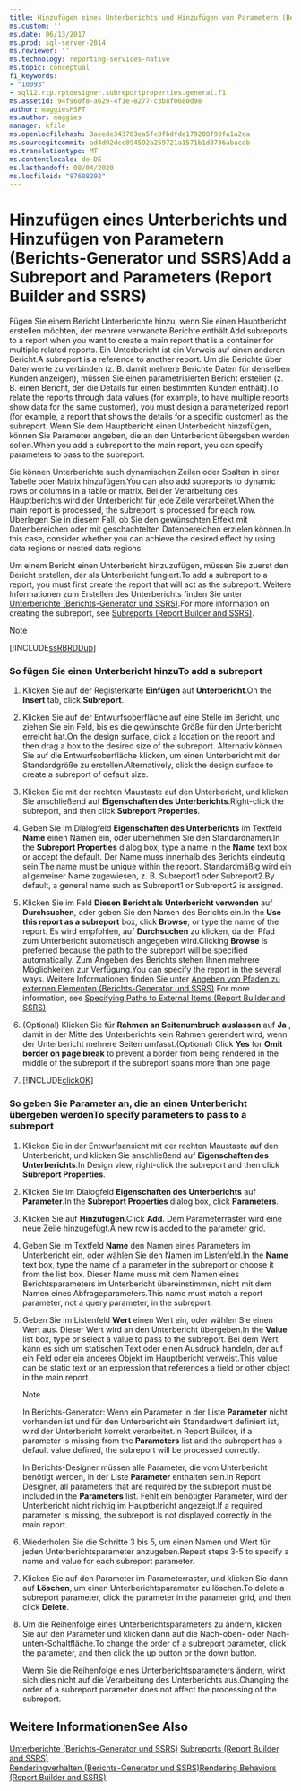 ```yaml
---
title: Hinzufügen eines Unterberichts und Hinzufügen von Parametern (Berichts-Generator und SSRS) | Microsoft-Dokumentation
ms.custom: ''
ms.date: 06/13/2017
ms.prod: sql-server-2014
ms.reviewer: ''
ms.technology: reporting-services-native
ms.topic: conceptual
f1_keywords:
- "10093"
- sql12.rtp.rptdesigner.subreportproperties.general.f1
ms.assetid: 94f960f8-a629-4f1e-8277-c3b8f0680d98
author: maggiesMSFT
ms.author: maggies
manager: kfile
ms.openlocfilehash: 3aeede343763ea5fc8fbdfde179208f98fa1a2ea
ms.sourcegitcommit: ad4d92dce894592a259721a1571b1d8736abacdb
ms.translationtype: MT
ms.contentlocale: de-DE
ms.lasthandoff: 08/04/2020
ms.locfileid: "87608292"
---
```

# <a name="add-a-subreport-and-parameters-report-builder-and-ssrs"></a><span data-ttu-id="ff4c5-102">Hinzufügen eines Unterberichts und Hinzufügen von Parametern (Berichts-Generator und SSRS)</span><span class="sxs-lookup"><span data-stu-id="ff4c5-102">Add a Subreport and Parameters (Report Builder and SSRS)</span></span>
  <span data-ttu-id="ff4c5-103">Fügen Sie einem Bericht Unterberichte hinzu, wenn Sie einen Hauptbericht erstellen möchten, der mehrere verwandte Berichte enthält.</span><span class="sxs-lookup"><span data-stu-id="ff4c5-103">Add subreports to a report when you want to create a main report that is a container for multiple related reports.</span></span> <span data-ttu-id="ff4c5-104">Ein Unterbericht ist ein Verweis auf einen anderen Bericht.</span><span class="sxs-lookup"><span data-stu-id="ff4c5-104">A subreport is a reference to another report.</span></span> <span data-ttu-id="ff4c5-105">Um die Berichte über Datenwerte zu verbinden (z. B. damit mehrere Berichte Daten für denselben Kunden anzeigen), müssen Sie einen parametrisierten Bericht erstellen (z. B. einen Bericht, der die Details für einen bestimmten Kunden enthält).</span><span class="sxs-lookup"><span data-stu-id="ff4c5-105">To relate the reports through data values (for example, to have multiple reports show data for the same customer), you must design a parameterized report (for example, a report that shows the details for a specific customer) as the subreport.</span></span> <span data-ttu-id="ff4c5-106">Wenn Sie dem Hauptbericht einen Unterbericht hinzufügen, können Sie Parameter angeben, die an den Unterbericht übergeben werden sollen.</span><span class="sxs-lookup"><span data-stu-id="ff4c5-106">When you add a subreport to the main report, you can specify parameters to pass to the subreport.</span></span>  
  
 <span data-ttu-id="ff4c5-107">Sie können Unterberichte auch dynamischen Zeilen oder Spalten in einer Tabelle oder Matrix hinzufügen.</span><span class="sxs-lookup"><span data-stu-id="ff4c5-107">You can also add subreports to dynamic rows or columns in a table or matrix.</span></span> <span data-ttu-id="ff4c5-108">Bei der Verarbeitung des Hauptberichts wird der Unterbericht für jede Zeile verarbeitet.</span><span class="sxs-lookup"><span data-stu-id="ff4c5-108">When the main report is processed, the subreport is processed for each row.</span></span> <span data-ttu-id="ff4c5-109">Überlegen Sie in diesem Fall, ob Sie den gewünschten Effekt mit Datenbereichen oder mit geschachtelten Datenbereichen erzielen können.</span><span class="sxs-lookup"><span data-stu-id="ff4c5-109">In this case, consider whether you can achieve the desired effect by using data regions or nested data regions.</span></span>  
  
 <span data-ttu-id="ff4c5-110">Um einem Bericht einen Unterbericht hinzuzufügen, müssen Sie zuerst den Bericht erstellen, der als Unterbericht fungiert.</span><span class="sxs-lookup"><span data-stu-id="ff4c5-110">To add a subreport to a report, you must first create the report that will act as the subreport.</span></span> <span data-ttu-id="ff4c5-111">Weitere Informationen zum Erstellen des Unterberichts finden Sie unter [Unterberichte &#40;Berichts-Generator und SSRS&#41;](subreports-report-builder-and-ssrs.md).</span><span class="sxs-lookup"><span data-stu-id="ff4c5-111">For more information on creating the subreport, see [Subreports &#40;Report Builder and SSRS&#41;](subreports-report-builder-and-ssrs.md).</span></span>  
  
> [!NOTE]  
>  [!INCLUDE[ssRBRDDup](../../includes/ssrbrddup-md.md)]  
  
### <a name="to-add-a-subreport"></a><span data-ttu-id="ff4c5-112">So fügen Sie einen Unterbericht hinzu</span><span class="sxs-lookup"><span data-stu-id="ff4c5-112">To add a subreport</span></span>  
  
1.  <span data-ttu-id="ff4c5-113">Klicken Sie auf der Registerkarte **Einfügen** auf **Unterbericht**.</span><span class="sxs-lookup"><span data-stu-id="ff4c5-113">On the **Insert** tab, click **Subreport**.</span></span>  
  
2.  <span data-ttu-id="ff4c5-114">Klicken Sie auf der Entwurfsoberfläche auf eine Stelle im Bericht, und ziehen Sie ein Feld, bis es die gewünschte Größe für den Unterbericht erreicht hat.</span><span class="sxs-lookup"><span data-stu-id="ff4c5-114">On the design surface, click a location on the report and then drag a box to the desired size of the subreport.</span></span> <span data-ttu-id="ff4c5-115">Alternativ können Sie auf die Entwurfsoberfläche klicken, um einen Unterbericht mit der Standardgröße zu erstellen.</span><span class="sxs-lookup"><span data-stu-id="ff4c5-115">Alternatively, click the design surface to create a subreport of default size.</span></span>  
  
3.  <span data-ttu-id="ff4c5-116">Klicken Sie mit der rechten Maustaste auf den Unterbericht, und klicken Sie anschließend auf **Eigenschaften des Unterberichts**.</span><span class="sxs-lookup"><span data-stu-id="ff4c5-116">Right-click the subreport, and then click **Subreport Properties**.</span></span>  
  
4.  <span data-ttu-id="ff4c5-117">Geben Sie im Dialogfeld **Eigenschaften des Unterberichts** im Textfeld **Name** einen Namen ein, oder übernehmen Sie den Standardnamen.</span><span class="sxs-lookup"><span data-stu-id="ff4c5-117">In the **Subreport Properties** dialog box, type a name in the **Name** text box or accept the default.</span></span> <span data-ttu-id="ff4c5-118">Der Name muss innerhalb des Berichts eindeutig sein.</span><span class="sxs-lookup"><span data-stu-id="ff4c5-118">The name must be unique within the report.</span></span> <span data-ttu-id="ff4c5-119">Standardmäßig wird ein allgemeiner Name zugewiesen, z. B. Subreport1 oder Subreport2.</span><span class="sxs-lookup"><span data-stu-id="ff4c5-119">By default, a general name such as Subreport1 or Subreport2 is assigned.</span></span>  
  
5.  <span data-ttu-id="ff4c5-120">Klicken Sie im Feld **Diesen Bericht als Unterbericht verwenden** auf **Durchsuchen**, oder geben Sie den Namen des Berichts ein.</span><span class="sxs-lookup"><span data-stu-id="ff4c5-120">In the **Use this report as a subreport** box, click **Browse**, or type the name of the report.</span></span> <span data-ttu-id="ff4c5-121">Es wird empfohlen, auf **Durchsuchen** zu klicken, da der Pfad zum Unterbericht automatisch angegeben wird.</span><span class="sxs-lookup"><span data-stu-id="ff4c5-121">Clicking **Browse** is preferred because the path to the subreport will be specified automatically.</span></span> <span data-ttu-id="ff4c5-122">Zum Angeben des Berichts stehen Ihnen mehrere Möglichkeiten zur Verfügung.</span><span class="sxs-lookup"><span data-stu-id="ff4c5-122">You can specify the report in the several ways.</span></span> <span data-ttu-id="ff4c5-123">Weitere Informationen finden Sie unter [Angeben von Pfaden zu externen Elementen &#40;Berichts-Generator und SSRS&#41;](specifying-paths-to-external-items-report-builder-and-ssrs.md).</span><span class="sxs-lookup"><span data-stu-id="ff4c5-123">For more information, see [Specifying Paths to External Items &#40;Report Builder and SSRS&#41;](specifying-paths-to-external-items-report-builder-and-ssrs.md).</span></span>  
  
6.  <span data-ttu-id="ff4c5-124">(Optional) Klicken Sie für **Rahmen an Seitenumbruch auslassen** auf **Ja** , damit in der Mitte des Unterberichts kein Rahmen gerendert wird, wenn der Unterbericht mehrere Seiten umfasst.</span><span class="sxs-lookup"><span data-stu-id="ff4c5-124">(Optional) Click **Yes** for **Omit border on page break** to prevent a border from being rendered in the middle of the subreport if the subreport spans more than one page.</span></span>  
  
7.  [!INCLUDE[clickOK](../../includes/clickok-md.md)]  
  
### <a name="to-specify-parameters-to-pass-to-a-subreport"></a><span data-ttu-id="ff4c5-125">So geben Sie Parameter an, die an einen Unterbericht übergeben werden</span><span class="sxs-lookup"><span data-stu-id="ff4c5-125">To specify parameters to pass to a subreport</span></span>  
  
1.  <span data-ttu-id="ff4c5-126">Klicken Sie in der Entwurfsansicht mit der rechten Maustaste auf den Unterbericht, und klicken Sie anschließend auf **Eigenschaften des Unterberichts**.</span><span class="sxs-lookup"><span data-stu-id="ff4c5-126">In Design view, right-click the subreport and then click **Subreport Properties**.</span></span>  
  
2.  <span data-ttu-id="ff4c5-127">Klicken Sie im Dialogfeld **Eigenschaften des Unterberichts** auf **Parameter**.</span><span class="sxs-lookup"><span data-stu-id="ff4c5-127">In the **Subreport Properties** dialog box, click **Parameters**.</span></span>  
  
3.  <span data-ttu-id="ff4c5-128">Klicken Sie auf **Hinzufügen**.</span><span class="sxs-lookup"><span data-stu-id="ff4c5-128">Click **Add**.</span></span> <span data-ttu-id="ff4c5-129">Dem Parameterraster wird eine neue Zeile hinzugefügt.</span><span class="sxs-lookup"><span data-stu-id="ff4c5-129">A new row is added to the parameter grid.</span></span>  
  
4.  <span data-ttu-id="ff4c5-130">Geben Sie im Textfeld **Name** den Namen eines Parameters im Unterbericht ein, oder wählen Sie den Namen im Listenfeld.</span><span class="sxs-lookup"><span data-stu-id="ff4c5-130">In the **Name** text box, type the name of a parameter in the subreport or choose it from the list box.</span></span> <span data-ttu-id="ff4c5-131">Dieser Name muss mit dem Namen eines Berichtsparameters im Unterbericht übereinstimmen, nicht mit dem Namen eines Abfrageparameters.</span><span class="sxs-lookup"><span data-stu-id="ff4c5-131">This name must match a report parameter, not a query parameter, in the subreport.</span></span>  
  
5.  <span data-ttu-id="ff4c5-132">Geben Sie im Listenfeld **Wert** einen Wert ein, oder wählen Sie einen Wert aus. Dieser Wert wird an den Unterbericht übergeben.</span><span class="sxs-lookup"><span data-stu-id="ff4c5-132">In the **Value** list box, type or select a value to pass to the subreport.</span></span> <span data-ttu-id="ff4c5-133">Bei dem Wert kann es sich um statischen Text oder einen Ausdruck handeln, der auf ein Feld oder ein anderes Objekt im Hauptbericht verweist.</span><span class="sxs-lookup"><span data-stu-id="ff4c5-133">This value can be static text or an expression that references a field or other object in the main report.</span></span>  
  
    > [!NOTE]  
    >  <span data-ttu-id="ff4c5-134">In Berichts-Generator: Wenn ein Parameter in der Liste **Parameter** nicht vorhanden ist und für den Unterbericht ein Standardwert definiert ist, wird der Unterbericht korrekt verarbeitet.</span><span class="sxs-lookup"><span data-stu-id="ff4c5-134">In Report Builder, if a parameter is missing from the **Parameters** list and the subreport has a default value defined, the subreport will be processed correctly.</span></span>  
    >   
    >  <span data-ttu-id="ff4c5-135">In Berichts-Designer müssen alle Parameter, die vom Unterbericht benötigt werden, in der Liste **Parameter** enthalten sein.</span><span class="sxs-lookup"><span data-stu-id="ff4c5-135">In Report Designer, all parameters that are required by the subreport must be included in the **Parameters** list.</span></span> <span data-ttu-id="ff4c5-136">Fehlt ein benötigter Parameter, wird der Unterbericht nicht richtig im Hauptbericht angezeigt.</span><span class="sxs-lookup"><span data-stu-id="ff4c5-136">If a required parameter is missing, the subreport is not displayed correctly in the main report.</span></span>  
  
6.  <span data-ttu-id="ff4c5-137">Wiederholen Sie die Schritte 3 bis 5, um einen Namen und Wert für jeden Unterberichtsparameter anzugeben.</span><span class="sxs-lookup"><span data-stu-id="ff4c5-137">Repeat steps 3-5 to specify a name and value for each subreport parameter.</span></span>  
  
7.  <span data-ttu-id="ff4c5-138">Klicken Sie auf den Parameter im Parameterraster, und klicken Sie dann auf **Löschen**, um einen Unterberichtsparameter zu löschen.</span><span class="sxs-lookup"><span data-stu-id="ff4c5-138">To delete a subreport parameter, click the parameter in the parameter grid, and then click **Delete**.</span></span>  
  
8.  <span data-ttu-id="ff4c5-139">Um die Reihenfolge eines Unterberichtsparameters zu ändern, klicken Sie auf den Parameter und klicken dann auf die Nach-oben- oder Nach-unten-Schaltfläche.</span><span class="sxs-lookup"><span data-stu-id="ff4c5-139">To change the order of a subreport parameter, click the parameter, and then click the up button or the down button.</span></span>  
  
     <span data-ttu-id="ff4c5-140">Wenn Sie die Reihenfolge eines Unterberichtsparameters ändern, wirkt sich dies nicht auf die Verarbeitung des Unterberichts aus.</span><span class="sxs-lookup"><span data-stu-id="ff4c5-140">Changing the order of a subreport parameter does not affect the processing of the subreport.</span></span>  
  
## <a name="see-also"></a><span data-ttu-id="ff4c5-141">Weitere Informationen</span><span class="sxs-lookup"><span data-stu-id="ff4c5-141">See Also</span></span>  
 <span data-ttu-id="ff4c5-142">[Unterberichte &#40;Berichts-Generator und SSRS&#41;](subreports-report-builder-and-ssrs.md) </span><span class="sxs-lookup"><span data-stu-id="ff4c5-142">[Subreports &#40;Report Builder and SSRS&#41;](subreports-report-builder-and-ssrs.md) </span></span>  
 [<span data-ttu-id="ff4c5-143">Renderingverhalten (Berichts-Generator und SSRS)</span><span class="sxs-lookup"><span data-stu-id="ff4c5-143">Rendering Behaviors &#40;Report Builder  and SSRS&#41;</span></span>](rendering-behaviors-report-builder-and-ssrs.md)  
  
  
